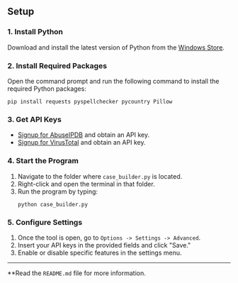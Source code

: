 ## Setup

### 1. Install Python
Download and install the latest version of Python from the [Windows Store](https://apps.microsoft.com/detail/9ncvdn91xzqp).

### 2. Install Required Packages
Open the command prompt and run the following command to install the required Python packages:
```
pip install requests pyspellchecker pycountry Pillow
```

### 3. Get API Keys
- [Signup for AbuseIPDB](https://www.abuseipdb.com/register) and obtain an API key.
- [Signup for VirusTotal](https://www.virustotal.com/gui/join-us) and obtain an API key.

### 4. Start the Program
1. Navigate to the folder where `case_builder.py` is located.
2. Right-click and open the terminal in that folder.
3. Run the program by typing:
   ```
   python case_builder.py
   ```

### 5. Configure Settings
1. Once the tool is open, go to `Options -> Settings -> Advanced`.
2. Insert your API keys in the provided fields and click "Save."
3. Enable or disable specific features in the settings menu.

---

**Read the `README.md` file for more information.